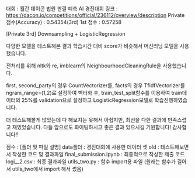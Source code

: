 대회 : 월간 데이콘 법원 판결 예측 AI 경진대회
링크 : https://dacon.io/competitions/official/236112/overview/description
Private 점수(Accuracy) : 0.54354(3rd)
1st 점수 : 0.57258

[Private 3rd] Downsampling + LogisticRegression

다양한 모델을 테스트해본 결과 학습시간 대비 score가 비슷해서 머신러닝 모델을 사용했습니다.

전처리를 위해 nltk와 re, imblearn의 NeighbourhoodCleaningRule을 사용했습니다.

first, second_party의 경우 CountVectorizer를, facts의 경우 TfidfVectorizer를 ngram_range=(1,2)로 설정하여 벡터화 후,
train_test_split함수를 이용하여 train데이터의 25%를 validation으로 설정하고 LogisticRegression모델로 학습진행하였습니다.

더 테스트해볼게 많았는데 다 해보지는 못해서 아쉽지만, 최선을 다한 결과에 만족스럽고 재밌었습니다.
다들 앞으로도 화이팅하시고 좋은 결과 있으시길 기원합니다! 감사합니다!!

점수 : 
[폴더 및 파일 설명]
data폴더 : 경진대회에 사용한 데이터 셋
old : 테스트해보면서 작성한 코드 및 결과파일
final_submission.ipynb : 최종적으로 작성한 제출 코드
logi__2.csv : 최종 결과파일
utils_two.py : 함수 import용 파일
(원래는 함수가 길어서 utils_two에서 import 해서 썼음)